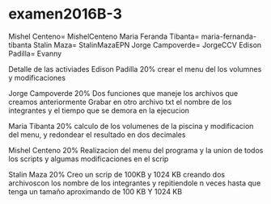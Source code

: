 # examen2016B-3
Mishel Centeno= MishelCenteno
Maria Feranda Tibanta= maria-fernanda-tibanta
Stalin Maza= StalinMazaEPN
Jorge Campoverde= JorgeCCV
Edison Padilla= Evanny

Detalle de las activiades 
Edison Padilla 20%
crear el  menu  del los volumnes y modificaciones 

Jorge Campoverde 20%
Dos funciones que maneje los archivos que creamos anteriormente 
Grabar en otro archivo txt el  nombre de los integrantes y el tiempo que se demora en  la ejecucion

Maria Tibanta 20%
calculo de los volumenes de la piscina y modificacion del  menu, y redondear el  resultado en  dos decimales 

Mishel Centeno 20%
Realizacion del menu del programa  y la union de todos los scripts y algumas modificaciones en el  scrip

Stalin Maza 20%
Creo un scrip de 100KB y 1024 KB 
creando dos archivoscon los nombre de los integrantes y repitiendole n veces hasta que tenga un tamaño aproximando de 100 KB Y 1024 KB 

